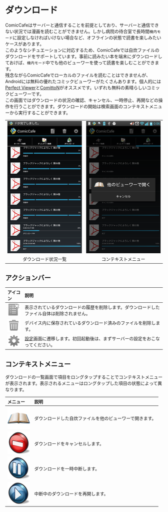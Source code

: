 # ダウンロード
ComicCafeはサーバーと通信することを前提としており、サーバーと通信できない状況では漫画を読むことができません。しかし病院の待合室で長時間`機内モード`に設定しなければいけない場合など、オフラインの状態で読書を楽しみたいケースがあります。  
このようなシチュエーションに対応するため、ComicCafeでは自炊ファイルのダウンロードをサポートしています。事前に読みたい本を端末にダウンロードしておけば、`機内モード`中でも他のビューワーを使って読書を楽しむことができます。  
残念ながらComicCafeでローカルのファイルを読むことはできませんが、Androidには無料の優れたコミックビューワーがたくさんあります。個人的には[Perfect Viewer](https://play.google.com/store/apps/details?id=com.rookiestudio.perfectviewer&hl=ja)と[ComittoN](https://play.google.com/store/apps/details?id=jp.dip.muracoro.comitton&hl=ja)がオススメです。いずれも無料の素晴らしいコミックビューワーです。  
この画面ではダウンロードの状況の確認、キャンセル、一時停止、再開などの操作を行うことができます。ダウンロードの開始は検索画面のコンテキストメニューから実行することができます。

<table border='0'>
<tr>
<td>
<img src='https://raw.githubusercontent.com/burton999dev/ComicCafeHelp/master/images/ja/client/Download.png' width='250px'/>
</td>
<td>
<img src='https://raw.githubusercontent.com/burton999dev/ComicCafeHelp/master/images/ja/client/Download2.png' width='250px'/>
</td>
</tr>
<tr>
<td align='center'>ダウンロード状況一覧</td>
<td align='center'>コンテキストメニュー</td>
</tr>
</table>


## アクションバー

|アイコン|説明|
|:-----------|:------------|
![](https://raw.githubusercontent.com/burton999dev/ComicCafeHelp/master/images/client/actionbar_menu/action_delete_file.png)|表示されているダウンロードの履歴を削除します。ダウンロードしたファイル自体は削除されません。
![](https://raw.githubusercontent.com/burton999dev/ComicCafeHelp/master/images/client/actionbar_menu/action_trashcan.png)|デバイス内に保存されているダウンロード済みのファイルを削除します。
![](https://raw.githubusercontent.com/burton999dev/ComicCafeHelp/master/images/client/actionbar_menu/action_preferences.png)|[設定](../Settings.mkd)画面に遷移します。初回起動後は、まずサーバーの設定をおこなってください。


## <a name ="context_menu">コンテキストメニュー</a>
ダウンロードの一覧画面で項目をロングタップすることでコンテキストメニューが表示されます。表示されるメニューはロングタップした項目の状態によって異なります。  

|メニュー|説明|
|:-----------|:------------|
![](https://raw.githubusercontent.com/burton999dev/ComicCafeHelp/master/images/client/context_menu/context_menu_open_book.png)|ダウンロードした自炊ファイルを他のビューワーで開きます。
![](https://raw.githubusercontent.com/burton999dev/ComicCafeHelp/master/images/client/context_menu/context_menu_cancel.png)|ダウンロードをキャンセルします。
![](https://raw.githubusercontent.com/burton999dev/ComicCafeHelp/master/images/client/context_menu/context_menu_pause.png)|ダウンロードを一時中断します。
![](https://raw.githubusercontent.com/burton999dev/ComicCafeHelp/master/images/client/context_menu/context_menu_resume.png)|中断中のダウンロードを再開します。
